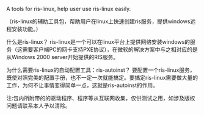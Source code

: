 A tools for ris-linux, help user use ris-linux easily.

（ris-linux的辅助工具包，帮助用户在linux上快速创建ris服务，提供windows远程安装功能。）

什么是ris-linux？
ris-linux是一个可以在linux平台上提供网络安装windows的服务（这需要客户端PC的网卡支持PXE协议），在微软的解决方案中与之相对应的是从Windows 2000 server开始提供的RIS服务。

为什么需要ris-linux的自动配置工具：ris-autoinst？
要配置一个ris-linux服务，既使对照完美的配置手册，也不一定一次就能搞定。要搞定ris-linux需要做大量的工作，为何不让事情变得简单一点，这就是ris-autoinst的作用。

注:包内所附带的的驱动程序、程序等从互联网收集，仅供测试之用，如涉及版权问题请联系本人予以清除。